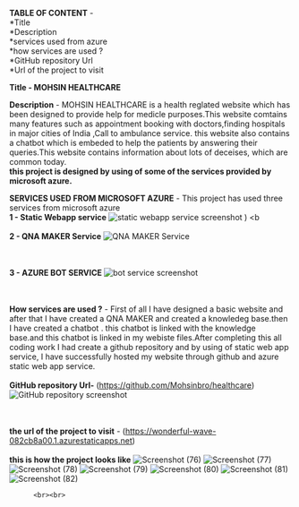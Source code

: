 **TABLE OF CONTENT** -
                       <br>*Title\
                       \*Description \
                        *services used from azure\
                        *how services are used ?\
                        *GitHub repository Url<br>
                       *Url of the project to visit<br>
                   

**Title - MOHSIN HEALTHCARE**

**Description** - 
                  MOHSIN HEALTHCARE is a health reglated website which has been designed to provide help for medicle purposes.This website comtains many features such as appointment booking with doctors,finding hospitals in major cities of India ,Call to ambulance service.
                  this website also contains a chatbot which is embeded to help the patients by answering their queries.This website contains information about lots of deceises, which are common today.
                <br> **this project is designed by using of some of the services provided by microsoft azure.**
            
 **SERVICES USED FROM MICROSOFT AZURE**
                                    -  This project has used three services from microsoft azure\
           **1 - Static Webapp service**
              ![static webapp service screenshot](https://user-images.githubusercontent.com/105167575/169520804-f2d06971-f6f8-46ee-af8a-8a65c0d78ef6.png)
)
      <b<br><br>     **2 - QNA MAKER Service**
             ![QNA MAKER Service](https://user-images.githubusercontent.com/105167575/169521108-9467f85b-25bd-4c45-a536-80f9d2f186fe.png)
     
  <br><br>    **3 - AZURE BOT SERVICE**
             ![bot service screenshot](https://user-images.githubusercontent.com/105167575/169521364-c9281448-72ff-4810-9136-a5a459c4cdff.png)
  
  <br><br> **How services are used ?**
     - First of all I have designed a basic website and after that I have created a QNA MAKER and created a knowledeg base.then I have created a chatbot . 
     this chatbot is linked with the knowledge base.and this chatbot is linked in my webiste files.After completing this all coding work I had create a github repository and by using of static web app service,
     I have successfully hosted my website through github and azure static web app service.
   <br><br>  **GitHub repository Url-** (https://github.com/Mohsinbro/healthcare)
     ![GitHub repository screenshot](https://user-images.githubusercontent.com/105167575/169522783-ee0fa7ef-416c-40f4-a9b5-da0adea74250.png)


   <br><br>**the url of the project to visit** - (https://wonderful-wave-082cb8a00.1.azurestaticapps.net)
    <br><br> **this is how the project looks like**
          ![Screenshot (76)](https://user-images.githubusercontent.com/105167575/169523524-be3c6087-dfd2-4254-972d-54e0f9dbc811.png)
           ![Screenshot (77)](https://user-images.githubusercontent.com/105167575/169523582-6b8d031e-a2c7-4359-b20c-80e8986c21e4.png)
            ![Screenshot (78)](https://user-images.githubusercontent.com/105167575/169523621-54ddde74-d66e-4eee-8040-3bad5496140e.png)
            ![Screenshot (79)](https://user-images.githubusercontent.com/105167575/169523683-6bbd0947-228f-4913-9dab-c7418d85e6ee.png)
           ![Screenshot (80)](https://user-images.githubusercontent.com/105167575/169523733-b92426e4-0150-4f2f-a09d-99aaba42fc51.png)
            ![Screenshot (81)](https://user-images.githubusercontent.com/105167575/169523775-4d5999a2-dc93-4d1a-9e5c-94baf88da020.png)
            ![Screenshot (82)](https://user-images.githubusercontent.com/105167575/169523860-20dcc2b0-b580-482d-9a36-cd888fd427fe.png)

          <br><br>
             
